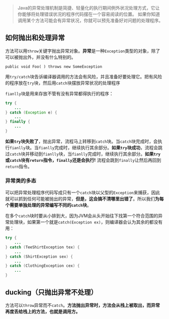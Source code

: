 >Java的异常处理机制是简捷、轻量化的执行期间例外状况处理方式，它让你能够将处理错误状况的程序代码摆在一个容易阅读的位置。
>如果你知道调用某个方法可能会有异常状况，你就可以预先准备好对问题的处理程序。

## 如何抛出和处理异常
方法可以用`throw`关键字抛出异常对象。**异常**是一种`Exception`类型的对象，除了可以被抛出外，并没有什么特别的。

```public void Foo( ) throws new SomeException```

用`try/catch`块告诉编译器调用的方法会有风险，并且准备好要处理它。把有风险的程序放在`try`块，然后用`catch`块摆放异常状况的处理程序

`fianlly`块是用来存放不管有没有异常都得执行的程序：

```java
try {
    ...
} catch (Exception e) {
    ...
} finally {
    ...
}
```

**如果`try`块失败了**，抛出异常，流程马上转移到`catch`块。当`catch`块完成时，会执行`fianlly`块。当`fianlly`完成时，继续执行其余部分。**如果`try`块成功**，流程会跳过`catch`块并移动到`fianlly`块，当`fianlly`完成时，继续执行其余部分。**如果`try`或`catch`块有`return`指令，`finally`还是会执行!** 流程会跳到`finally`让然后再回到`return`指令。

### 异常类的多态
可以把异常处理程序代码写成只有一个`catch`块以父型的`Exception`来捕获，因此就可以抓到任何可能被抛出的异常，**但是，这会搞不清哪里出错了**。所以我们**为每个需要单独处理的异常编写不同的`catch`块**。

在多个`catch`块时要从小排到大，因为JVM会从头开始往下找第一个符合范围的异常处理块，如果第一个就是`catch(Exception ex)`，则编译器会认为其余的都没有用：

```java
try {
    ...
} catch (TeeShirtException tex) {
    ...
} catch (ShirtException sex) {
    ...
} catch (ClothingException cex) {
    ...
}
```

## ducking（只抛出异常不处理）
方法可以`throw`异常而不`catch`。**方法抛出异常时，方法会从栈上被取出，而异常再度丢给栈上的方法，也就是调用方。**